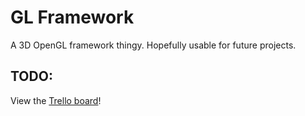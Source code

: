 # GL Framework

A 3D OpenGL framework thingy. Hopefully usable for future projects.

## TODO:
View the [Trello board](https://trello.com/b/FT5ICmgH/gl-framework)!